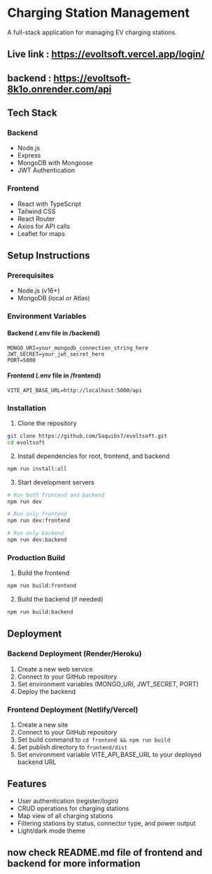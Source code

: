 # Charging Station Management

A full-stack application for managing EV charging stations.

## Live link : https://evoltsoft.vercel.app/login/
## backend : https://evoltsoft-8k1o.onrender.com/api
## Tech Stack

### Backend
- Node.js
- Express
- MongoDB with Mongoose
- JWT Authentication

### Frontend
- React with TypeScript
- Tailwind CSS
- React Router
- Axios for API calls
- Leaflet for maps

## Setup Instructions

### Prerequisites
- Node.js (v16+)
- MongoDB (local or Atlas)

### Environment Variables

#### Backend (.env file in /backend)
```
MONGO_URI=your_mongodb_connection_string_here
JWT_SECRET=your_jwt_secret_here
PORT=5000
```

#### Frontend (.env file in /frontend)
```
VITE_API_BASE_URL=http://localhost:5000/api
```

### Installation

1. Clone the repository
```bash
git clone https://github.com/Saquibs7/evoltsoft.git
cd evoltsoft
```

2. Install dependencies for root, frontend, and backend
```bash
npm run install:all
```

3. Start development servers
```bash
# Run both frontend and backend
npm run dev

# Run only frontend
npm run dev:frontend

# Run only backend
npm run dev:backend
```

### Production Build

1. Build the frontend
```bash
npm run build:frontend
```

2. Build the backend (if needed)
```bash
npm run build:backend
```

## Deployment

### Backend Deployment (Render/Heroku)
1. Create a new web service
2. Connect to your GitHub repository
3. Set environment variables (MONGO_URI, JWT_SECRET, PORT)
4. Deploy the backend

### Frontend Deployment (Netlify/Vercel)
1. Create a new site
2. Connect to your GitHub repository
3. Set build command to `cd frontend && npm run build`
4. Set publish directory to `frontend/dist`
5. Set environment variable VITE_API_BASE_URL to your deployed backend URL

## Features
- User authentication (register/login)
- CRUD operations for charging stations
- Map view of all charging stations
- Filtering stations by status, connector type, and power output
- Light/dark mode theme

## now check README.md file of frontend and backend for more information